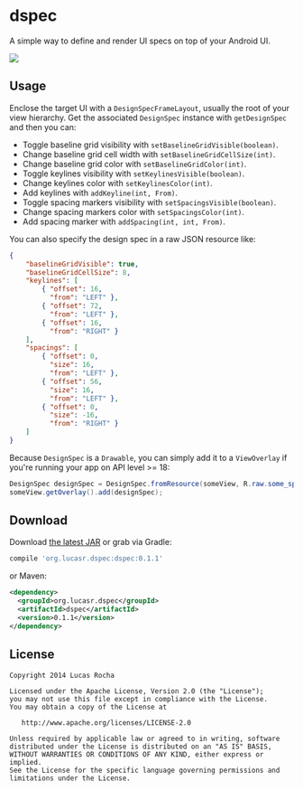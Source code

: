 dspec
=====

A simple way to define and render UI specs on top of your Android UI.

![](images/sample.png)



Usage
-----

Enclose the target UI with a `DesignSpecFrameLayout`, usually the root of your view hierarchy.
Get the associated `DesignSpec` instance with `getDesignSpec` and then you can:

 * Toggle baseline grid visibility with `setBaselineGridVisible(boolean)`.
 * Change baseline grid cell width with `setBaselineGridCellSize(int)`.
 * Change baseline grid color with `setBaselineGridColor(int)`.
 * Toggle keylines visibility with `setKeylinesVisible(boolean)`.
 * Change keylines color with `setKeylinesColor(int)`.
 * Add keylines with `addKeyline(int, From)`.
 * Toggle spacing markers visibility with `setSpacingsVisible(boolean)`.
 * Change spacing markers color with `setSpacingsColor(int)`.
 * Add spacing marker with `addSpacing(int, int, From)`.

You can also specify the design spec in a raw JSON resource like:

```json
{
    "baselineGridVisible": true,
    "baselineGridCellSize": 8,
    "keylines": [
        { "offset": 16,
          "from": "LEFT" },
        { "offset": 72,
          "from": "LEFT" },
        { "offset": 16,
          "from": "RIGHT" }
    ],
    "spacings": [
        { "offset": 0,
          "size": 16,
          "from": "LEFT" },
        { "offset": 56,
          "size": 16,
          "from": "LEFT" },
        { "offset": 0,
          "size": -16,
          "from": "RIGHT" }
    ]
}
```

Because `DesignSpec` is a `Drawable`, you can simply add it to a
`ViewOverlay` if you're running your app on API level >= 18:

```java
DesignSpec designSpec = DesignSpec.fromResource(someView, R.raw.some_spec);
someView.getOverlay().add(designSpec);
```



Download
--------

Download [the latest JAR][1] or grab via Gradle:
```groovy
compile 'org.lucasr.dspec:dspec:0.1.1'
```
or Maven:
```xml
<dependency>
  <groupId>org.lucasr.dspec</groupId>
  <artifactId>dspec</artifactId>
  <version>0.1.1</version>
</dependency>
```



License
--------

    Copyright 2014 Lucas Rocha

    Licensed under the Apache License, Version 2.0 (the "License");
    you may not use this file except in compliance with the License.
    You may obtain a copy of the License at

       http://www.apache.org/licenses/LICENSE-2.0

    Unless required by applicable law or agreed to in writing, software
    distributed under the License is distributed on an "AS IS" BASIS,
    WITHOUT WARRANTIES OR CONDITIONS OF ANY KIND, either express or implied.
    See the License for the specific language governing permissions and
    limitations under the License.


 [1]: https://oss.sonatype.org/service/local/artifact/maven/redirect?r=releases&g=org.lucasr.dspec&a=dspec&e=aar&v=LATEST
